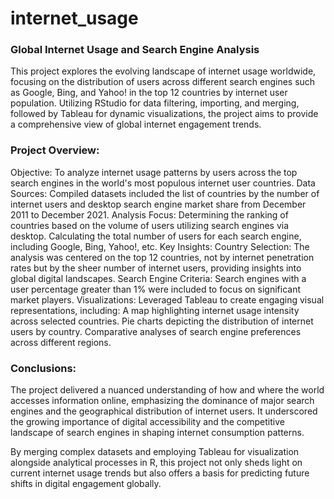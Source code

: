 # internet_usage

### Global Internet Usage and Search Engine Analysis

This project explores the evolving landscape of internet usage worldwide, focusing on the distribution of users across different search engines such as Google, Bing, and Yahoo! in the top 12 countries by internet user population. Utilizing RStudio for data filtering, importing, and merging, followed by Tableau for dynamic visualizations, the project aims to provide a comprehensive view of global internet engagement trends.

### Project Overview:
Objective: To analyze internet usage patterns by users across the top search engines in the world's most populous internet user countries.
Data Sources: Compiled datasets included the list of countries by the number of internet users and desktop search engine market share from December 2011 to December 2021.
Analysis Focus:
Determining the ranking of countries based on the volume of users utilizing search engines via desktop.
Calculating the total number of users for each search engine, including Google, Bing, Yahoo!, etc.
Key Insights:
Country Selection: The analysis was centered on the top 12 countries, not by internet penetration rates but by the sheer number of internet users, providing insights into global digital landscapes.
Search Engine Criteria: Search engines with a user percentage greater than 1% were included to focus on significant market players.
Visualizations: Leveraged Tableau to create engaging visual representations, including:
A map highlighting internet usage intensity across selected countries.
Pie charts depicting the distribution of internet users by country.
Comparative analyses of search engine preferences across different regions.

### Conclusions:
The project delivered a nuanced understanding of how and where the world accesses information online, emphasizing the dominance of major search engines and the geographical distribution of internet users. It underscored the growing importance of digital accessibility and the competitive landscape of search engines in shaping internet consumption patterns.

By merging complex datasets and employing Tableau for visualization alongside analytical processes in R, this project not only sheds light on current internet usage trends but also offers a basis for predicting future shifts in digital engagement globally.
